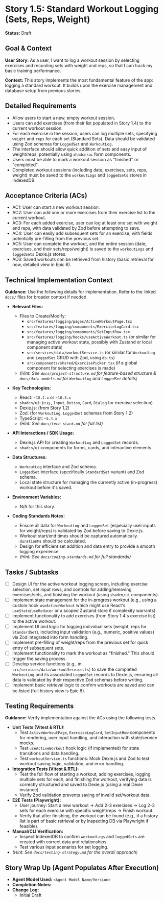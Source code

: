 # Story 1.5: Standard Workout Logging (Sets, Reps, Weight)

**Status:** Draft

## Goal & Context

**User Story:** As a user, I want to log a workout session by selecting exercises and recording sets with weight and reps, so that I can track my basic training performance.

**Context:** This story implements the most fundamental feature of the app: logging a standard workout. It builds upon the exercise management and database setup from previous stories.

## Detailed Requirements

* Allow users to start a new, empty workout session.
* Users can add exercises (from their list populated in Story 1.4) to the current workout session.
* For each exercise in the session, users can log multiple sets, specifying `weight` and `reps` for each set (Standard Sets). Data should be validated using Zod schemas for `LoggedSet` and `WorkoutLog`.
* The interface should allow quick addition of sets and easy input of weight/reps, potentially using `shadcn/ui` form components.
* Users must be able to mark a workout session as "finished" or "completed".
* Completed workout sessions (including date, exercises, sets, reps, weight) must be saved to the `workoutLogs` and `loggedSets` stores in IndexedDB.

## Acceptance Criteria (ACs)

* AC1: User can start a new workout session.
* AC2: User can add one or more exercises from their exercise list to the current workout.
* AC3: For each added exercise, user can log at least one set with weight and reps, with data validated by Zod before attempting to save.
* AC4: User can easily add subsequent sets for an exercise, with fields potentially pre-filling from the previous set.
* AC5: User can complete the workout, and the entire session (date, exercises, and their sets/reps/weight) is saved to the `workoutLogs` and `loggedSets` Dexie.js stores.
* AC6: Saved workouts can be retrieved from history (basic retrieval for now, detailed view in Epic 6).

## Technical Implementation Context

**Guidance:** Use the following details for implementation. Refer to the linked `docs/` files for broader context if needed.

* **Relevant Files:**
  * Files to Create/Modify:
    * `src/features/logging/pages/ActiveWorkoutPage.tsx`
    * `src/features/logging/components/ExerciseLogCard.tsx`
    * `src/features/logging/components/SetInputRow.tsx`
    * `src/features/logging/hooks/useActiveWorkout.ts` (or similar for managing active workout state, possibly with Zustand or local component state)
    * `src/services/data/workoutService.ts` (or similar for `WorkoutLog` and `LoggedSet` CRUD with Zod, using `db.ts`)
    * `src/components/shared/ExercisePicker.tsx` (if a global component for selecting exercises is made)
  * _(Hint: See `docs/project-structure.md` for feature-based structure & `docs/data-models.md` for `WorkoutLog` and `LoggedSet` details)_

* **Key Technologies:**
  * React: `~18.2.x` or `~18.3.x`
  * `shadcn/ui`: (e.g., `Input`, `Button`, `Card`, `Dialog` for exercise selection)
  * Dexie.js: (from Story 1.2)
  * Zod: (for `WorkoutLog`, `LoggedSet` schemas from Story 1.2)
  * TypeScript: `~5.4.x`
  * _(Hint: See `docs/tech-stack.md` for full list)_

* **API Interactions / SDK Usage:**
  * Dexie.js API for creating `WorkoutLog` and `LoggedSet` records.
  * `shadcn/ui` components for forms, cards, and interactive elements.

* **Data Structures:**
  * `WorkoutLog` interface and Zod schema.
  * `LoggedSet` interface (specifically `StandardSet` variant) and Zod schema.
  * Local state structure for managing the currently active (in-progress) workout before it's saved.

* **Environment Variables:**
  * N/A for this story.

* **Coding Standards Notes:**
  * Ensure all data for `WorkoutLog` and `LoggedSet` (especially user inputs for weight/reps) is validated by Zod before saving to Dexie.js.
  * Workout start/end times should be captured automatically. `durationMs` should be calculated.
  * Design for efficient set addition and data entry to provide a smooth logging experience.
  * _(Hint: See `docs/coding-standards.md` for full standards)_

## Tasks / Subtasks

* [ ] Design UI for the active workout logging screen, including exercise selection, set input rows, and controls for adding/removing exercises/sets, and finishing the workout (using `shadcn/ui` components).
* [ ] Implement state management for the in-progress workout (e.g., using a custom hook `useActiveWorkout` which might use React's `useState`/`useReducer` or a scoped Zustand store if complexity warrants).
* [ ] Implement functionality to add exercises (from Story 1.4's exercise list) to the active workout.
* [ ] Implement UI and logic for logging individual sets (weight, reps for `StandardSet`), including input validation (e.g., numeric, positive values) via Zod integrated into form handling.
* [ ] Implement pre-filling of weight/reps from the previous set for quick entry of subsequent sets.
* [ ] Implement functionality to mark the workout as "finished." This should trigger the saving process.
* [ ] Develop service functions (e.g., in `src/services/data/workoutService.ts`) to save the completed `WorkoutLog` and its associated `LoggedSet` records to Dexie.js, ensuring all data is validated by their respective Zod schemas before writing.
* [ ] Implement basic retrieval logic to confirm workouts are saved and can be listed (full history view is Epic 6).

## Testing Requirements

**Guidance:** Verify implementation against the ACs using the following tests.

* **Unit Tests (Vitest & RTL):**
  * Test `ActiveWorkoutPage`, `ExerciseLogCard`, `SetInputRow` components for rendering, user input handling, and interaction with state/service mocks.
  * Test `useActiveWorkout` hook logic (if implemented) for state transitions and data handling.
  * Test `workoutService.ts` functions: Mock Dexie.js and Zod to test workout saving logic, validation, and error handling.
* **Integration Tests (Vitest & RTL):**
  * Test the full flow of starting a workout, adding exercises, logging multiple sets for each, and finishing the workout, verifying data is correctly structured and saved to Dexie.js (using a real Dexie instance).
  * Verify Zod validation prevents saving of invalid set/workout data.
* **E2E Tests (Playwright):**
  * User journey: Start a new workout -> Add 2-3 exercises -> Log 2-3 sets for each exercise with specific weight/reps -> Finish workout.
  * Verify that after finishing, the workout can be found (e.g., if a history list is part of basic retrieval or by inspecting DB via Playwright if feasible).
* **Manual/CLI Verification:**
  * Inspect IndexedDB to confirm `workoutLogs` and `loggedSets` are created with correct data and relationships.
  * Test various input scenarios for set logging.
* _(Hint: See `docs/testing-strategy.md` for the overall approach)_

## Story Wrap Up (Agent Populates After Execution)

* **Agent Model Used:** `<Agent Model Name/Version>`
* **Completion Notes:**
* **Change Log:**
  * Initial Draft
